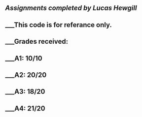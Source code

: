 ## ___Assignments completed by Lucas Hewgill___

## ___This code is for referance only.

## ___Grades received:

## ___A1: 10/10
## ___A2: 20/20
## ___A3: 18/20
## ___A4: 21/20
